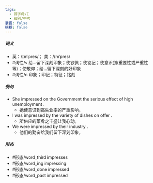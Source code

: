 ```yaml
---
tags:
  - 首字母/I
  - 级别/中考
掌握: false
模糊: false
---
```

##### 词义
- 英：/ɪmˈpres/； 美：/ɪmˈpres/
- #词性/v  给…留下深刻印象；使钦佩；使铭记；使意识到(重要性或严重性等)；使敬仰；给…留下深刻的好印象
- #词性/n  印象；印记；特征；铭刻
##### 例句
- She impressed on the Government the serious effect of high unemployment .
	- 她使意识到高失业率的严重影响。
- I was impressed by the variety of dishes on offer .
	- 所供应的菜肴之丰盛让我心动。
- We were impressed by their industry .
	- 他们的勤奋给我们留下深刻印象。
##### 形态
- #形态/word_third impresses
- #形态/word_ing impressing
- #形态/word_done impressed
- #形态/word_past impressed
